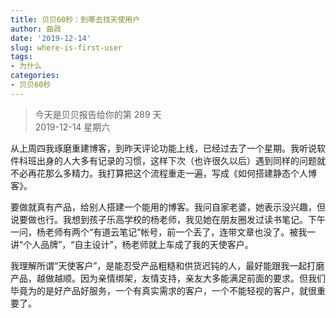 ```yaml
---
title: 贝贝60秒：到哪去找天使用户
author: 曲政
date: '2019-12-14'
slug: where-is-first-user
tags:
- 为什么
categories:
- 贝贝60秒
---
```

> 今天是贝贝报告给你的第 289 天    
> 2019-12-14 星期六 

从上周四我琢磨重建博客，到昨天评论功能上线，已经过去了一个星期。我听说软件科班出身的人大多有记录的习惯，这样下次（也许很久以后）遇到同样的问题就不必再花那么多精力。我打算把这个流程重走一遍，写成《如何搭建静态个人博客》。

要做就真有产品，给别人搭建一个能用的博客。我问自家老婆，她表示没兴趣，但说要做也行。我想到孩子乐高学校的杨老师，我见她在朋友圈发过读书笔记。下午一问，杨老师有两个“有道云笔记”帐号，前一个丢了，连带文章也没了。被我一讲“个人品牌”，“自主设计”，杨老师就上车成了我的天使客户。

我理解所谓“天使客户”，是能忍受产品粗糙和供货迟钝的人，最好能跟我一起打磨产品，越做越顺。因为亲情绑架，友情支持，亲友大多能满足前面的要求。但我们毕竟为的是好产品好服务，一个有真实需求的客户，一个不能轻视的客户，就很重要了。

